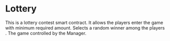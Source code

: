 # Lottery
This is a lottery contest smart contract.
It allows the players enter the game with minimum required amount. 
Selects a random winner among the players .
The game controlled by the Manager.
